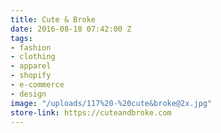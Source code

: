```yaml
---
title: Cute & Broke
date: 2016-08-18 07:42:00 Z
tags:
- fashion
- clothing
- apparel
- shopify
- e-commerce
- design
image: "/uploads/117%20-%20cute&broke@2x.jpg"
store-link: https://cuteandbroke.com
---
```



